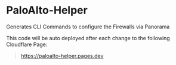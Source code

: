 # PaloAlto-Helper
Generates CLI Commands to configure the Firewalls via Panorama

This code will be auto deployed after each change to the following Cloudflare Page:
> https://paloalto-helper.pages.dev
